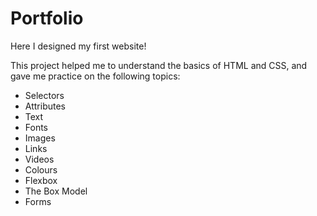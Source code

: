 # Portfolio

Here I designed my first website!

This project helped me to understand the basics of HTML and CSS, and gave me practice on the following topics:

- Selectors
- Attributes
- Text
- Fonts
- Images
- Links
- Videos
- Colours
- Flexbox
- The Box Model
- Forms
